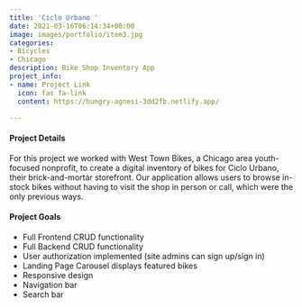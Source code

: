 ```yaml
---
title: 'Ciclo Urbano '
date: 2021-03-16T06:14:34+00:00
image: images/portfolio/item3.jpg
categories:
- Bicycles
- Chicago
description: Bike Shop Inventory App
project_info:
- name: Project Link
  icon: fas fa-link
  content: https://hungry-agnesi-3dd2fb.netlify.app/

---
```

#### Project Details

For this project we worked with West Town Bikes, a Chicago area youth-focused nonprofit, to create a digital inventory of bikes for Ciclo Urbano, their brick-and-mortar storefront. Our application allows users to browse in-stock bikes without having to visit the shop in person or call, which were the only previous ways.

#### Project Goals

* Full Frontend CRUD functionality
* Full Backend CRUD functionality
* User authorization implemented (site admins can sign up/sign in)
* Landing Page Carousel displays featured bikes
* Responsive design
* Navigation bar
* Search bar